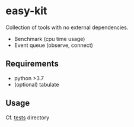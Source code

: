 # easy-kit

Collection of tools with no external dependencies.

- Benchmark (cpu time usage)
- Event queue (observe, connect)

## Requirements

- python >3.7
- (optional) tabulate

## Usage

Cf. [tests](./tests) directory
